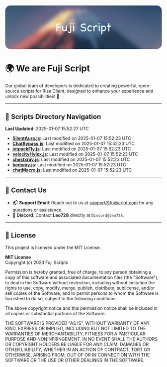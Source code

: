 ![Banner](.github/b.webp)

# 🌍 **We are Fuji Script**

Our global team of developers is dedicated to creating powerful, open-source scripts for Rise Client, designed to enhance your experience and unlock new possibilities! 🌟

---
<!-- SCRIPTS_NAVIGATION_START -->
## 📂 **Scripts Directory Navigation**

**Last Updated**: 2025-01-07 15:52:27 UTC

- **[SilentAura.js](scripts/SilentAura.js)**: Last modified on 2025-01-07 15:52:23 UTC
- **[ChatBypass.js](scripts/ChatBypass.js)**: Last modified on 2025-01-07 15:52:23 UTC
- **[jetpackFly.js](scripts/jetpackFly.js)**: Last modified on 2025-01-07 15:52:23 UTC
- **[velocityHylex.js](scripts/velocityHylex.js)**: Last modified on 2025-01-07 15:52:23 UTC
- **[chestxray.js](scripts/chestxray.js)**: Last modified on 2025-01-07 15:52:23 UTC
- **[bedxray.js](scripts/bedxray.js)**: Last modified on 2025-01-07 15:52:23 UTC
- **[chatMacro.js](scripts/chatMacro.js)**: Last modified on 2025-01-07 15:52:23 UTC

<!-- SCRIPTS_NAVIGATION_END -->

---

## 💬 **Contact Us**  
- 📬 **Support Email**: Reach out to us at [support@fujiscript.com](mailto:support@fujiscript.com) for any questions or assistance.  
- 💬 **Discord**: Contact **Leo728** directly at `Discord@leo728`.

---

## 📜 **License**

This project is licensed under the MIT License.  

**MIT License**  
Copyright (c) 2023 Fuji Scripts  

Permission is hereby granted, free of charge, to any person obtaining a copy of this software and associated documentation files (the "Software"), to deal in the Software without restriction, including without limitation the rights to use, copy, modify, merge, publish, distribute, sublicense, and/or sell copies of the Software, and to permit persons to whom the Software is furnished to do so, subject to the following conditions:  

The above copyright notice and this permission notice shall be included in all copies or substantial portions of the Software.  

THE SOFTWARE IS PROVIDED "AS IS", WITHOUT WARRANTY OF ANY KIND, EXPRESS OR IMPLIED, INCLUDING BUT NOT LIMITED TO THE WARRANTIES OF MERCHANTABILITY, FITNESS FOR A PARTICULAR PURPOSE AND NONINFRINGEMENT. IN NO EVENT SHALL THE AUTHORS OR COPYRIGHT HOLDERS BE LIABLE FOR ANY CLAIM, DAMAGES OR OTHER LIABILITY, WHETHER IN AN ACTION OF CONTRACT, TORT OR OTHERWISE, ARISING FROM, OUT OF OR IN CONNECTION WITH THE SOFTWARE OR THE USE OR OTHER DEALINGS IN THE SOFTWARE.  
